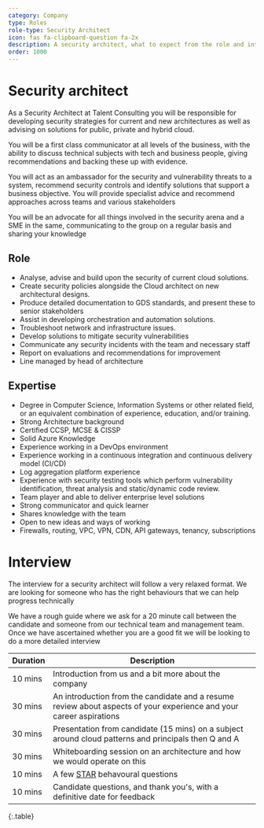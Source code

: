 ```yaml
---
category: Company
type: Roles
role-type: Security Architect
icon: fas fa-clipboard-question fa-2x
description: A security architect, what to expect from the role and interview
order: 1000
---
```


# Security architect

As a Security Architect at Talent Consulting you will be responsible for developing security strategies for current and new architectures as well as advising on solutions for public, private and hybrid cloud.

You will be a first class communicator at all levels of the business, with the ability to discuss technical subjects with tech and business people, giving recommendations and backing these up with evidence.

You will act as an ambassador for the security and vulnerability threats to a system, recommend security controls and identify solutions that support a business objective. You will provide specialist advice and recommend approaches across teams and various stakeholders

You will be an advocate for all things involved in the security arena and a SME in the same, communicating to the group on a regular basis and sharing your knowledge

## Role

- Analyse, advise and build upon the security of current cloud solutions.
- Create security policies alongside the Cloud architect on new architectural designs.
- Produce detailed documentation to GDS standards, and present these to senior stakeholders
- Assist in developing orchestration and automation solutions.
- Troubleshoot network and infrastructure issues.
- Develop solutions to mitigate security vulnerabilities
- Communicate any security incidents with the team and necessary staff
- Report on evaluations and recommendations for improvement
- Line managed by head of architecture

## Expertise

- Degree in Computer Science, Information Systems or other related field, or an equivalent combination of experience, education, and/or training.
- Strong Architecture background
- Certified CCSP, MCSE & CISSP
- Solid Azure Knowledge
- Experience working in a DevOps environment
- Experience working in a continuous integration and continuous delivery model (CI/CD)
- Log aggregation platform experience
- Experience with security testing tools which perform vulnerability identification, threat analysis and static/dynamic code review.
- Team player and able to deliver enterprise level solutions
- Strong communicator and quick learner
- Shares knowledge with the team
- Open to new ideas and ways of working
- Firewalls, routing, VPC, VPN, CDN, API gateways, tenancy, subscriptions


# Interview

The interview for a security architect will follow a very relaxed format. We are looking for someone who has the right behaviours that we can help progress technically

We have a rough guide where we ask for a 20 minute call between the candidate and someone from our technical team and management team. Once we have ascertained whether you are a good fit we will be looking to do a more detailed interview

| Duration      | Description |
| ----------- | ----------- |
| 10 mins | Introduction from us and a bit more about the company |
| 30 mins | An introduction from the candidate and a resume review about aspects of your experience and your career aspirations|
| 30 mins | Presentation from candidate (15 mins) on a subject around cloud patterns and principals then Q and A|
| 30 mins | Whiteboarding session on an architecture and how we would operate on this |
| 10 mins | A few [STAR](https://www.thebalancecareers.com/what-is-the-star-interview-response-technique-2061629) behavoural questions |
| 10 mins | Candidate questions, and thank you's, with a definitive date for feedback |
{:.table}